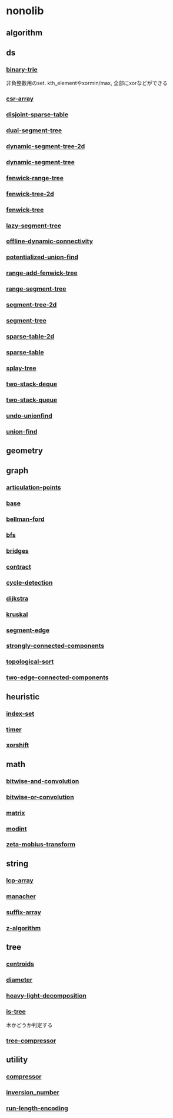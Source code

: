 # nonolib
## algorithm
## ds
### [binary-trie](./binary-trie.md)
非負整数用のset. kth_elementやxormin/max, 全部にxorなどができる
### [csr-array](./csr-array.md)
### [disjoint-sparse-table](./disjoint-sparse-table.md)
### [dual-segment-tree](./dual-segment-tree.md)
### [dynamic-segment-tree-2d](./dynamic-segment-tree-2d.md)
### [dynamic-segment-tree](./dynamic-segment-tree.md)
### [fenwick-range-tree](./fenwick-range-tree.md)
### [fenwick-tree-2d](./fenwick-tree-2d.md)
### [fenwick-tree](./fenwick-tree.md)
### [lazy-segment-tree](./lazy-segment-tree.md)
### [offline-dynamic-connectivity](./offline-dynamic-connectivity.md)
### [potentialized-union-find](./potentialized-union-find.md)
### [range-add-fenwick-tree](./range-add-fenwick-tree.md)
### [range-segment-tree](./range-segment-tree.md)
### [segment-tree-2d](./segment-tree-2d.md)
### [segment-tree](./segment-tree.md)
### [sparse-table-2d](./sparse-table-2d.md)
### [sparse-table](./sparse-table.md)
### [splay-tree](./splay-tree.md)
### [two-stack-deque](./two-stack-deque.md)
### [two-stack-queue](./two-stack-queue.md)
### [undo-unionfind](./undo-unionfind.md)
### [union-find](./union-find.md)
## geometry
## graph
### [articulation-points](./articulation-points.md)
### [base](./base.md)
### [bellman-ford](./bellman-ford.md)
### [bfs](./bfs.md)
### [bridges](./bridges.md)
### [contract](./contract.md)
### [cycle-detection](./cycle-detection.md)
### [dijkstra](./dijkstra.md)
### [kruskal](./kruskal.md)
### [segment-edge](./segment-edge.md)
### [strongly-connected-components](./strongly-connected-components.md)
### [topological-sort](./topological-sort.md)
### [two-edge-connected-components](./two-edge-connected-components.md)
## heuristic
### [index-set](./index-set.md)
### [timer](./timer.md)
### [xorshift](./xorshift.md)
## math
### [bitwise-and-convolution](./bitwise-and-convolution.md)
### [bitwise-or-convolution](./bitwise-or-convolution.md)
### [matrix](./matrix.md)
### [modint](./modint.md)
### [zeta-mobius-transform](./zeta-mobius-transform.md)
## string
### [](./.md)
### [lcp-array](./lcp-array.md)
### [manacher](./manacher.md)
### [suffix-array](./suffix-array.md)
### [z-algorithm](./z-algorithm.md)
## tree
### [centroids](./centroids.md)
### [diameter](./diameter.md)
### [heavy-light-decomposition](./heavy-light-decomposition.md)
### [is-tree](./is-tree.md)
木かどうか判定する
### [tree-compressor](./tree-compressor.md)
## utility
### [compressor](./compressor.md)
### [inversion_number](./inversion_number.md)
### [run-length-encoding](./run-length-encoding.md)

